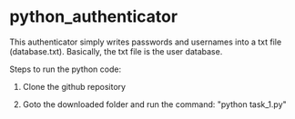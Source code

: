 # python_authenticator

This authenticator simply writes passwords and usernames into a txt file (database.txt). Basically, the txt file is the user database.

Steps to run the python code:
1. Clone the github repository

2. Goto the downloaded folder and run the command: "python task_1.py"
